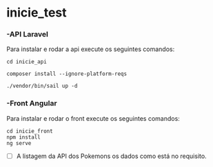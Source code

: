 # inicie_test

### -API Laravel
Para instalar e rodar a api execute os seguintes comandos:

    cd inicie_api
    
    composer install --ignore-platform-reqs
  
    ./vendor/bin/sail up -d

### -Front Angular

Para instalar e rodar o front execute os seguintes comandos:

    cd inicie_front
    npm install
    ng serve

- [ ] A listagem da API dos Pokemons os dados como está no requisito.
